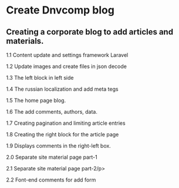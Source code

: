 <h1>Create Dnvcomp blog</h1>
<h2>Creating a corporate blog to add articles and materials.</h2>

<p>1.1 Content update and settings framework Laravel</p>
<p>1.2 Update images and create files in json decode</p>
<p>1.3 The left block in left side</p>
<p>1.4 The russian localization and add meta tegs</p>
<p>1.5 The home page blog.</p>
<p>1.6 The add comments, authors, data.</p>
<p>1.7 Creating pagination and limiting article entries</p>
<p>1.8 Creating the right block for the article page</p>
<p>1.9 Displays comments in the right-left box.</p>
<p>2.0 Separate site material page part-1</p>
<p>2.1 Separate site material page part-2/p>
<p>2.2 Font-end comments for add form</p>